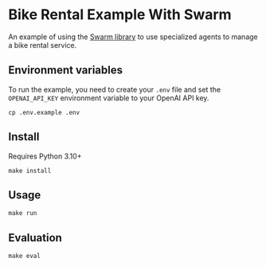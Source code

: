 # Bike Rental Example With Swarm

An example of using the [Swarm library](https://github.com/openai/swarm) to use specialized agents to manage a bike rental service.

## Environment variables

To run the example, you need to create your `.env` file and set the `OPENAI_API_KEY` environment variable to your OpenAI API key.

```shell
cp .env.example .env
```

## Install

Requires Python 3.10+

```shell
make install
```

## Usage

```shell
make run
```

## Evaluation

```shell
make eval
```
